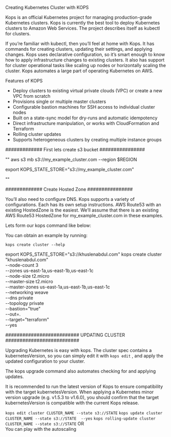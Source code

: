 Creating Kubernetes Cluster with KOPS

Kops is an official Kubernetes project for managing
production-grade Kubernetes clusters. Kops is currently
the best tool to deploy Kubernetes clusters to Amazon
Web Services. The project describes itself as kubectl for
clusters.

If you’re familiar with kubectl, then you’ll feel at home with Kops. It has commands for creating
clusters, updating their settings, and applying changes. Kops uses declarative configuration,
so it’s smart enough to know how to apply infrastructure changes to existing clusters. It also
has support for cluster operational tasks like scaling up nodes or horizontally scaling the
cluster. Kops automates a large part of operating Kubernetes on AWS.

Features of KOPS

- Deploy clusters to existing virtual private clouds (VPC) or create a new VPC from scratch
- Provisions single or multiple master clusters
- Configurable bastion machines for SSH access to individual cluster nodes
- Built on a state-sync model for dry-runs and automatic idempotency
- Direct infrastructure manipulation, or works with CloudFormation and Terraform
- Rolling cluster updates
- Supports heterogeneous clusters by creating multiple instance groups



############# First lets create s3 bucket ################

""
  aws s3 mb s3://my_example_cluster.com --region $REGION

  export KOPS_STATE_STORE="s3://my_example_cluster.com"

  ""



############# Create Hosted Zone ################

  You’ll also need to configure DNS. Kops supports a variety of configurations. Each has its own setup instructions. AWS Route53 with an existing HostedZone is the easiest. We’ll assume that there is an existing AWS Route53 HostedZone for my_example_cluster.com in these examples.

Lets form our kops command like below:

You can obtain an example by running:

``` kops create cluster --help ```

  export KOPS_STATE_STORE="s3://khuslenabdul.com"
  kops create cluster "khuslenabdul.com" \
  --node-count 3 \
  --zones us-east-1a,us-east-1b,us-east-1c \
  --node-size t2.micro \
  --master-size t2.micro \
  --master-zones  us-east-1a,us-east-1b,us-east-1c \
  --networking weave \
  --dns private \
  --topology private \
  --bastion="true" \
  --out=. \
  --target="terraform" \
  --yes


########################## UPDATING CLUSTER ##########################

Upgrading Kubernetes is easy with kops. The cluster spec contains a kubernetesVersion, so you can simply edit it with ``` kops edit ``` , and apply the updated configuration to your cluster.

The kops upgrade command also automates checking for and applying updates.

It is recommended to run the latest version of Kops to ensure compatibility with the target kubernetesVersion. When applying a Kubernetes minor version upgrade (e.g. v1.5.3 to v1.6.0), you should confirm that the target kubernetesVersion is compatible with the current Kops release.

``` kops edit cluster CLUSTER_NAME --state s3://STATE ```
``` kops update cluster CLUSTER_NAME --state s3://STATE  --yes ```
``` kops rolling-update cluster  CLUSTER_NAME --state s3://STATE ```
                          OR                
              You can play with the autoscaling
